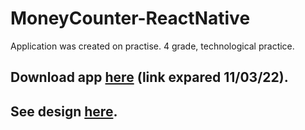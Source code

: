 # MoneyCounter-ReactNative

Application was created on practise. 4 grade, technological practice. 

## Download app [here](https://expo.dev/artifacts/f2632d6c-e2a9-41fb-b7a1-5ee5f75f53e3) (link expared 11/03/22).

## See design [here](https://www.figma.com/community/file/1073499353497323734/Money-Counter).
